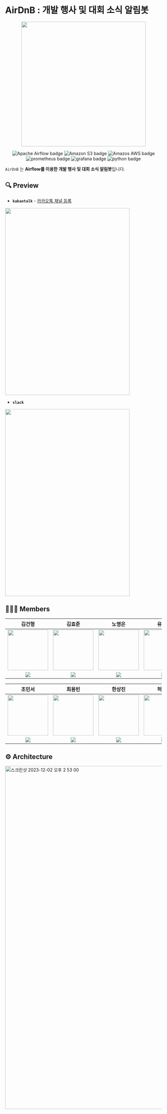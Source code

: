 # AirDnB : 개발 행사 및 대회 소식 알림봇
<div align="center">
<img src="https://github.com/khuda-4th/khuda_de_project/assets/64704608/30a4b397-cc10-4505-a46d-60fb7eb32219" width="400" height="400"/>
<p align="center">
   <img src="https://img.shields.io/badge/Apache_Airflow-E5426E?style=flat-square&logo=Apache Airflow&logoColor=white" alt="Apache Airflow badge">
    <img src="https://img.shields.io/badge/Amazon_S3-61DAFB?style=flat-square&logo=Amazon S3&logoColor=black" alt="Amazon S3 badge">
    <img src="https://img.shields.io/badge/Amazon_AWS-EE4C2C?style=flat-square&logo=Amazon AWS&logoColor=white" alt="Amazos AWS badge">
    <img src="https://img.shields.io/badge/Prometheus-0467DF?style=flat-square&logo=prometheus&logoColor=white" alt="prometheus badge">
    <img src="https://img.shields.io/badge/Grafana-ea4335?style=flat-square&logo=grafana&logoColor=white" alt="grafana badge">
    <img src="https://img.shields.io/badge/Python-5C3EE8?style=flat-square&logo=python&logoColor=white" alt="python badge">
  </p>
</div>

`AirDnB` 는 **Airflow를 이용한 개발 행사 및 대회 소식 알림봇**입니다.

## 🔍 Preview
- **`kakaotalk`** - [카카오톡 채널 등록](http://pf.kakao.com/_TxiInG)

<img src="https://github.com/khuda-4th/khuda_de_project/assets/64704608/64da25b5-8ac0-40ec-b7be-bcdc72f200c2" width="400" height="600"/>

- **`slack`**

<img src="https://github.com/khuda-4th/khuda_de_project/assets/64704608/474de51a-e07f-469d-9678-f105db4f8791" width="400" height="600"/>

## 🧑🏻‍💻 Members

| 김건형 | 김효준 | 노명은 | 유혜지 |
| :-: | :-: | :-: | :-: |
| <img src='https://avatars.githubusercontent.com/u/60197194?v=4' height=130 width=130></img> | <img src='https://avatars.githubusercontent.com/u/143721160?v=4' height=130 width=130></img> | <img src='https://avatars.githubusercontent.com/u/90135669?v=4' height=130 width=130></img> | <img src='https://avatars.githubusercontent.com/u/90139122?v=4' height=130 width=130></img> |
| <a href="https://github.com/GU-0" target="_blank"><img src="https://img.shields.io/badge/GitHub-black.svg?&style=round&logo=github"/></a> | <a href="https://github.com/hyojun03" target="_blank"><img src="https://img.shields.io/badge/GitHub-black.svg?&style=round&logo=github"/></a> | <a href="https://github.com/NoMyeongEun" target="_blank"><img src="https://img.shields.io/badge/GitHub-black.svg?&style=round&logo=github"/></a> | <a href="https://github.com/HyejiYu" target="_blank"><img src="https://img.shields.io/badge/GitHub-black.svg?&style=round&logo=github"/></a> |

| 조민서 | 최용빈 | 한상진 | 허윤지 |
| :-: | :-: | :-: | :-: |
| <img src='https://avatars.githubusercontent.com/u/87311912?v=4' height=130 width=130></img> | <img src='https://avatars.githubusercontent.com/u/64704608?v=4' height=130 width=130></img> | <img src='https://avatars.githubusercontent.com/u/49024115?v=4' height=130 width=130></img> | <img src='https://avatars.githubusercontent.com/u/111333350?v=4' height=130 width=130></img> |
| <a href="https://github.com/Minseo-Jo" target="_blank"><img src="https://img.shields.io/badge/GitHub-black.svg?&style=round&logo=github"/></a> | <a href="https://github.com/whybe-choi" target="_blank"><img src="https://img.shields.io/badge/GitHub-black.svg?&style=round&logo=github"/></a> | <a href="https://github.com/eu2525" target="_blank"><img src="https://img.shields.io/badge/GitHub-black.svg?&style=round&logo=github"/></a> | <a href="https://github.com/myeunee" target="_blank"><img src="https://img.shields.io/badge/GitHub-black.svg?&style=round&logo=github"/></a> |


## ⚙️ Architecture
<img width="1101" alt="스크린샷 2023-12-02 오후 2 53 00" src="https://github.com/khuda-4th/khuda_de_project/assets/64704608/bab84871-4e70-4df0-9dad-060ad79a3b8f">
